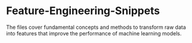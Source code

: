 # Feature-Engineering-Snippets
The files cover fundamental concepts and methods to transform raw data into features that improve the performance of machine learning models.

